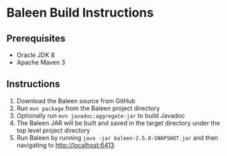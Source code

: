 # Baleen Build Instructions

## Prerequisites
- Oracle JDK 8
- Apache Maven 3

## Instructions

1. Download the Baleen source from GitHub
2. Run `mvn package` from the Baleen project directory
3. Optionally run `mvn javadoc:aggregate-jar` to build Javadoc
4. The Baleen JAR will be built and saved in the target directory under the top level project directory
5. Run Baleen by running `java -jar baleen-2.5.0-SNAPSHOT.jar` and then navigating to <http://localhost:6413>